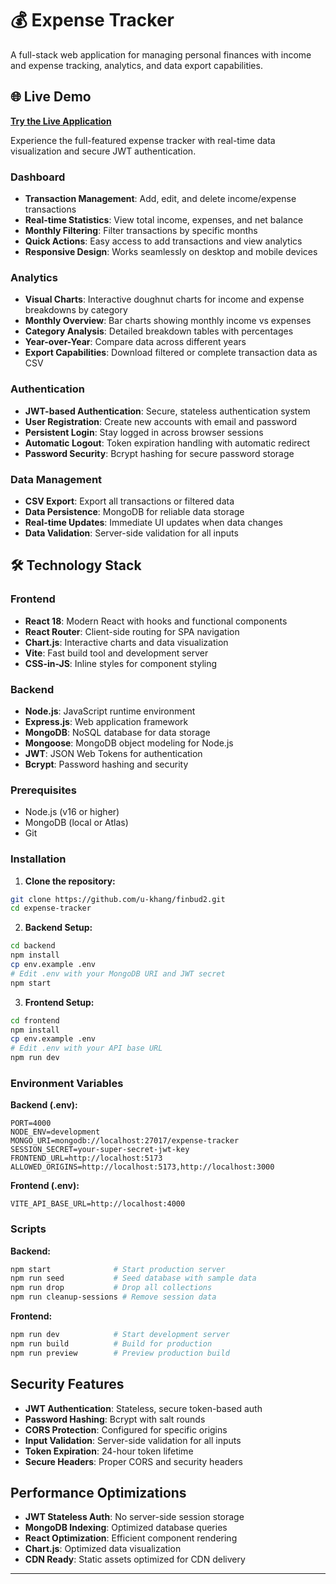 # 💰 Expense Tracker

A full-stack web application for managing personal finances with income and expense tracking, analytics, and data export capabilities.

## 🌐 Live Demo

**[Try the Live Application](https://finbud2.onrender.com/)**

Experience the full-featured expense tracker with real-time data visualization and secure JWT authentication.

### **Dashboard**
- **Transaction Management**: Add, edit, and delete income/expense transactions
- **Real-time Statistics**: View total income, expenses, and net balance
- **Monthly Filtering**: Filter transactions by specific months
- **Quick Actions**: Easy access to add transactions and view analytics
- **Responsive Design**: Works seamlessly on desktop and mobile devices

### **Analytics**
- **Visual Charts**: Interactive doughnut charts for income and expense breakdowns by category
- **Monthly Overview**: Bar charts showing monthly income vs expenses
- **Category Analysis**: Detailed breakdown tables with percentages
- **Year-over-Year**: Compare data across different years
- **Export Capabilities**: Download filtered or complete transaction data as CSV

### **Authentication**
- **JWT-based Authentication**: Secure, stateless authentication system
- **User Registration**: Create new accounts with email and password
- **Persistent Login**: Stay logged in across browser sessions
- **Automatic Logout**: Token expiration handling with automatic redirect
- **Password Security**: Bcrypt hashing for secure password storage

### **Data Management**
- **CSV Export**: Export all transactions or filtered data
- **Data Persistence**: MongoDB for reliable data storage
- **Real-time Updates**: Immediate UI updates when data changes
- **Data Validation**: Server-side validation for all inputs

## 🛠️ Technology Stack

### **Frontend**
- **React 18**: Modern React with hooks and functional components
- **React Router**: Client-side routing for SPA navigation
- **Chart.js**: Interactive charts and data visualization
- **Vite**: Fast build tool and development server
- **CSS-in-JS**: Inline styles for component styling

### **Backend**
- **Node.js**: JavaScript runtime environment
- **Express.js**: Web application framework
- **MongoDB**: NoSQL database for data storage
- **Mongoose**: MongoDB object modeling for Node.js
- **JWT**: JSON Web Tokens for authentication
- **Bcrypt**: Password hashing and security


### **Prerequisites**
- Node.js (v16 or higher)
- MongoDB (local or Atlas)
- Git

### **Installation**

1. **Clone the repository:**
```bash
git clone https://github.com/u-khang/finbud2.git
cd expense-tracker
```

2. **Backend Setup:**
```bash
cd backend
npm install
cp env.example .env
# Edit .env with your MongoDB URI and JWT secret
npm start
```

3. **Frontend Setup:**
```bash
cd frontend
npm install
cp env.example .env
# Edit .env with your API base URL
npm run dev
```

### **Environment Variables**

**Backend (.env):**
```env
PORT=4000
NODE_ENV=development
MONGO_URI=mongodb://localhost:27017/expense-tracker
SESSION_SECRET=your-super-secret-jwt-key
FRONTEND_URL=http://localhost:5173
ALLOWED_ORIGINS=http://localhost:5173,http://localhost:3000
```

**Frontend (.env):**
```env
VITE_API_BASE_URL=http://localhost:4000
```


### **Scripts**

**Backend:**
```bash
npm start              # Start production server
npm run seed           # Seed database with sample data
npm run drop           # Drop all collections
npm run cleanup-sessions # Remove session data
```

**Frontend:**
```bash
npm run dev            # Start development server
npm run build          # Build for production
npm run preview        # Preview production build
```


## Security Features

- **JWT Authentication**: Stateless, secure token-based auth
- **Password Hashing**: Bcrypt with salt rounds
- **CORS Protection**: Configured for specific origins
- **Input Validation**: Server-side validation for all inputs
- **Token Expiration**: 24-hour token lifetime
- **Secure Headers**: Proper CORS and security headers

## Performance Optimizations

- **JWT Stateless Auth**: No server-side session storage
- **MongoDB Indexing**: Optimized database queries
- **React Optimization**: Efficient component rendering
- **Chart.js**: Optimized data visualization
- **CDN Ready**: Static assets optimized for CDN delivery


---

